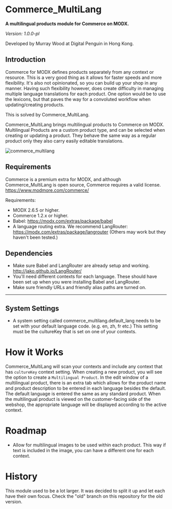 
Commerce_MultiLang
=
**A multilingual products module for Commerce on MODX.**

*Version: 1.0.0-pl*

Developed by Murray Wood at Digital Penguin in Hong Kong.


Introduction
-
Commerce for MODX defines products separately from any context or resource. This is a very good thing as it allows for faster speeds and more flexibility. It's also not opinionated, so you can build up your shop in any manner.
Having such flexibility however, does create difficulty in managing multiple language translations for each product. One option would be to use the lexicons, but that paves the way for a convoluted workflow when updating/creating products.

This is solved by Commerce_MultiLang.

Commerce_MultiLang brings multilingual products to Commerce on MODX. Multilingual Products are a custom product type, and can be selected when creating or updating a product.
They behave the same way as a regular product only they also carry easily editable translations.

![commerce_multilang](https://user-images.githubusercontent.com/5160368/103473202-f2625900-4dd0-11eb-852c-b8770cb44609.gif)

Requirements
-
Commerce is a premium extra for MODX, and although Commerce_MultiLang is open source, Commerce requires a valid license.
https://www.modmore.com/commerce/

Requirements:
- MODX 2.6.5 or higher.
- Commerce 1.2.x or higher.
- Babel: https://modx.com/extras/package/babel
- A language routing extra. We recommend LangRouter: https://modx.com/extras/package/langrouter (Others may work but they haven't been tested.)

Dependencies
-
- Make sure Babel and LangRouter are already setup and working. http://jako.github.io/LangRouter/
- You'll need different contexts for each language. These should have been set up when you were installing Babel and LangRouter.
- Make sure friendly URLs and friendly alias paths are turned on.
<hr>

System Settings
---------------
- A system setting called commerce_multilang.default_lang needs to be set with your default language code. (e.g. en, zh, fr etc.) This setting must be the cultureKey that is set on one of your contexts.

How it Works
==

Commerce_MultiLang will scan your contexts and include any context that has `cultureKey` context setting.
When creating a new product, you will see the option to create a `Multilingual Product`. In the edit window of a multilingual product, there is an extra tab which allows for the product name and product description to be entered in each language besides the default. The default language is entered the same as any standard product.
When the multilingual product is viewed on the customer-facing side of the webshop, the appropriate language will be displayed according to the active context.


Roadmap
==
- Allow for multilingual images to be used within each product. This way if text is included in the image, you can have a different one for each context.


History
==
This module used to be a lot larger. It was decided to split it up and let each have their own focus.
Check the "old" branch on this repository for the old version.